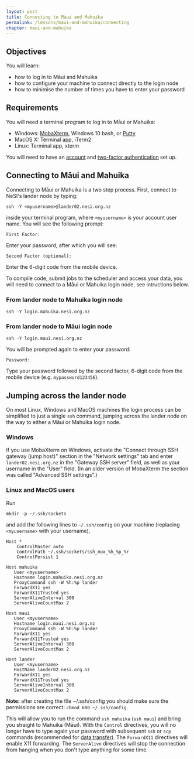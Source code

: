 ```yaml
---
layout: post
title: Connecting to Māui and Mahuika
permalink: /lessons/maui-and-mahuika/connecting
chapter: maui-and-mahuika
---
```


## Objectives

You will learn:

* how to log in to Māui and Mahuika
* how to configure your machine to connect directly to the login node
* how to minimise the number of times you have to enter your password

## Requirements

You will need a terminal program to log in to Māui or Mahuika:

- Windows: [MobaXterm](https://mobaxterm.mobatek.net/), Windows 10 bash, or [Putty](https://www.putty.org/)
- MacOS X: Terminal app, iTerm2
- Linux: Terminal app, xterm

You will need to have an [account](https://support.nesi.org.nz/hc/en-gb/articles/360000159715) and [two-factor authentication](https://support.nesi.org.nz/hc/en-gb/articles/360000203075) set up.

## Connecting to Māui and Mahuika

Connecting to Māui or Mahuika is a two step process. First, connect to NeSI's lander node by typing:
```
ssh -Y <myusername>@lander02.nesi.org.nz
```
inside your terminal program, where `<myusername>` is your account user name. You will see the following prompt:
```
First Factor:
```
Enter your password, after which you will see:
```
Second Factor (optional):
```
Enter the 6-digit code from the mobile device.

To compile code, submit jobs to the scheduler and access your data, you will need to connect to a Māui or Mahuika login node, see intructions below.

### From lander node to Mahuika login node

```
ssh -Y login.mahuika.nesi.org.nz
```

### From lander node to Māui login node

```
ssh -Y login.maui.nesi.org.nz
```
You will be prompted again to enter your password:
```
Password: 
```
Type your password followed by the second factor, 6-digit code from the mobile device (e.g. `mypassword123456`).


## Jumping across the lander node

On most Linux, Windows and MacOS machines the login process can be simplified to just a single `ssh` command, jumping across the lander node on the way to either a Māui or Mahuika login node.

### Windows
If you use MobaXterm on Windows, activate the "Connect through SSH gateway (jump host)" section in the "Network settings" tab and enter `lander02.nesi.org.nz` in the "Gateway SSH server" field, as well as your username in the "User" field. (In an older version of MobaXterm the section was called "Advanced SSH settings".)

### Linux and MacOS users
Run 
```
mkdir -p ~/.ssh/sockets
```
and add the following lines to `~/.ssh/config` on your machine (replacing `<myusername>` with your username),
```
Host *
    ControlMaster auto
    ControlPath ~/.ssh/sockets/ssh_mux_%h_%p_%r
    ControlPersist 1

Host mahuika
   User <myusername>
   Hostname login.mahuika.nesi.org.nz
   ProxyCommand ssh -W %h:%p lander
   ForwardX11 yes
   ForwardX11Trusted yes
   ServerAliveInterval 300
   ServerAliveCountMax 2

Host maui
   User <myusername>
   Hostname login.maui.nesi.org.nz
   ProxyCommand ssh -W %h:%p lander
   ForwardX11 yes
   ForwardX11Trusted yes
   ServerAliveInterval 300
   ServerAliveCountMax 2

Host lander
   User <myusername>
   HostName lander02.nesi.org.nz
   ForwardX11 yes
   ForwardX11Trusted yes
   ServerAliveInterval 300
   ServerAliveCountMax 2
```

**Note:** after creating the file ~/.ssh/config you should make sure the permissions are correct: `chmod 600 ~/.ssh/config`.

This will allow you to run the command `ssh mahuika` (`ssh maui`) and bring you straight to Mahuika (Māui). With the `Control` directives, you will no longer have to type again your password with subsequent `ssh` or `scp` commands (recommended for [data transfer](https://support.nesi.org.nz/hc/en-gb/articles/360000207355)). The `ForwardX11` directives will enable X11 forwarding. The `ServerAlive` directives will stop the connection from hanging when you don't type anything for some time.
